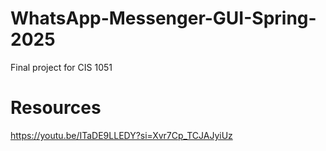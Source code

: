 # WhatsApp-Messenger-GUI-Spring-2025
Final project for CIS 1051




# Resources
https://youtu.be/ITaDE9LLEDY?si=Xvr7Cp_TCJAJyiUz

